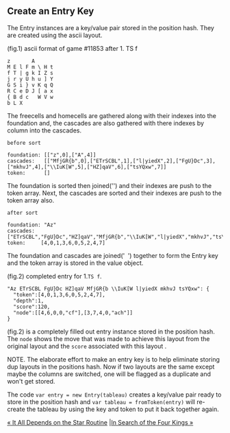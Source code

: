 ## Create an Entry Key

The Entry instances are a key/value pair stored in the position hash. They are created using the ascii layout.

(fig.1) ascii format of game #11853 after 1. TS f

```
z       A       
M E l F m \ H t 
f T | g k I Z s 
j r y U h u ] Y 
G S i } v K q Q 
R C e D J [ a x 
{ B d c   W V w 
b L X           
```

The freecells and homecells are gathered along with their indexes into the foundation and,
the cascades are also gathered with there indexes by column into the cascades.

```
before sort

foundation: [["z",0],["A",4]]
cascades:   [["MfjGR{b",0],["ETrSCBL",1],["l|yiedX",2],["FgU}Dc",3],["mkhvJ",4],["\\IuK[W",5],["HZ]qaV",6],["tsYQxw",7]]
token:      []
```

The foundation is sorted then joined('') and their indexes are push to the token array. Next, the cascades are sorted and their indexes are push to the token array also.

```
after sort

foundation: "Az"
cascades:  ["ETrSCBL","FgU}Dc","HZ]qaV","MfjGR{b","\\IuK[W","l|yiedX","mkhvJ","tsYQxw"]
token:     [4,0,1,3,6,0,5,2,4,7]
```

The foundation and cascades are joined('` `') together to form the Entry key and the token array is stored in the value object.

(fig.2) completed entry for 1.`TS f`.

```
"Az ETrSCBL FgU}Dc HZ]qaV MfjGR{b \\IuK[W l|yiedX mkhvJ tsYQxw": {
  "token":[4,0,1,3,6,0,5,2,4,7],
  "depth":1,
  "score":120,
  "node":[[4,6,0,0,"cf"],[3,7,4,0,"ach"]]
}
```

(fig.2) is a completely filled out entry instance stored in the position hash. The `node` shows the move that was made to achieve this layout from the original layout and the `score` associated with this layout .

NOTE. The elaborate effort to make an entry key is to help eliminate storing dup layouts in the positions hash. Now if two layouts are the same except maybe the columns are switched, one will be flagged as a duplicate and won't get stored.

The code `var entry = new Entry(tableau)` creates a key/value pair ready to store in the position hash and `var tableau = fromToken(entry)` will re-create the tableau by using the key and token to put it back together again.

[« It All Depends on the Star Routine](star.md) |[In Search of the Four Kings »](solution.md)


